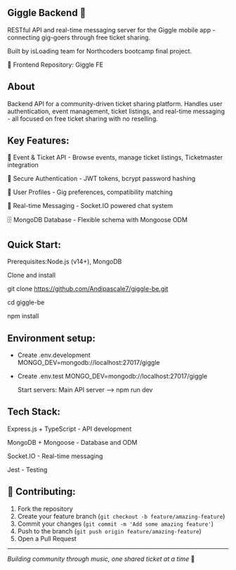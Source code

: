 ## Giggle Backend 🎵

RESTful API and real-time messaging server for the Giggle mobile app - connecting gig-goers through free ticket sharing.

Built by isLoading team for Northcoders bootcamp final project.

🔗 Frontend Repository: Giggle FE

## About

Backend API for a community-driven ticket sharing platform. Handles user authentication, event management, ticket listings, and real-time messaging - all focused on free ticket sharing with no reselling.

## Key Features:

🎫 Event & Ticket API - Browse events, manage ticket listings, Ticketmaster integration

🔐 Secure Authentication - JWT tokens, bcrypt password hashing

👤 User Profiles - Gig preferences, compatibility matching

💬 Real-time Messaging - Socket.IO powered chat system

🗄️ MongoDB Database - Flexible schema with Mongoose ODM


## Quick Start:

Prerequisites:Node.js (v14+), MongoDB

Clone and install

git clone https://github.com/Andipascale7/giggle-be.git

cd giggle-be

npm install

## Environment setup:

- Create .env.development
  MONGO_DEV=mongodb://localhost:27017/giggle

- Create .env.test
 MONGO_DEV=mongodb://localhost:27017/giggle

  Start servers:
  Main API server  --> npm run dev

  

## Tech Stack:

Express.js + TypeScript - API development

MongoDB + Mongoose - Database and ODM

Socket.IO - Real-time messaging

Jest - Testing

## 🤝 Contributing:

1. Fork the repository
2. Create your feature branch (`git checkout -b feature/amazing-feature`)
3. Commit your changes (`git commit -m 'Add some amazing feature'`)
4. Push to the branch (`git push origin feature/amazing-feature`)
5. Open a Pull Request

---

*Building community through music, one shared ticket at a time* 🎸


